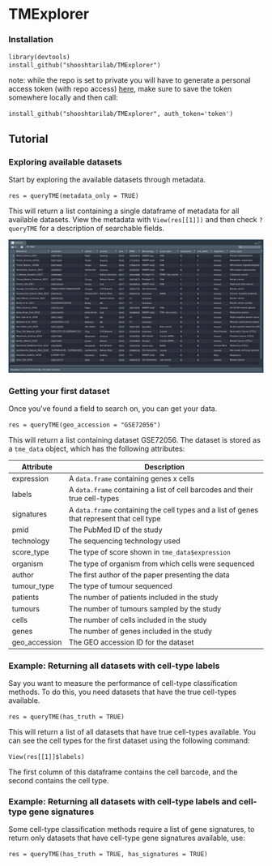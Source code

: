 # TMExplorer

### Installation
``` 
library(devtools)
install_github("shooshtarilab/TMExplorer")
```
note: while the repo is set to private you will have to generate a personal access token (with repo access) [here](https://github.com/settings/tokens), make sure to save the token somewhere locally and then call:

`install_github("shooshtarilab/TMExplorer", auth_token='token')`

## Tutorial

### Exploring available datasets

Start by exploring the available datasets through metadata.

`res = queryTME(metadata_only = TRUE)`

This will return a list containing a single dataframe of metadata for all available datasets. View the metadata with `View(res[[1]])` and then check `?queryTME` for a description of searchable fields.

![Screenshot of the metadata table](docs/metadata.png)

### Getting your first dataset

Once you've found a field to search on, you can get your data. 

`res = queryTME(geo_accession = "GSE72056")`

This will return a list containing dataset GSE72056. The dataset is stored as a `tme_data` object, which has the following attributes:

| Attribute     | Description |
| ------------- | ------------- |
| expression    | A `data.frame` containing genes x cells  |
| labels        | A `data.frame` containing a list of cell barcodes and their true cell-types |
| signatures    | A `data.frame` containing the cell types and a list of genes that represent that cell type |
| pmid          | The PubMed ID of the study |
| technology    | The sequencing technology used |
| score_type    | The type of score shown in `tme_data$expression` |
| organism      | The type of organism from which cells were sequenced |
| author        | The first author of the paper presenting the data |
| tumour_type   | The type of tumour sequenced |
| patients      | The number of patients included in the study |
| tumours       | The number of tumours sampled by the study |
| cells         | The number of cells included in the study |
| genes         | The number of genes included in the study |
| geo_accession | The GEO accession ID for the dataset |

### Example: Returning all datasets with cell-type labels

Say you want to measure the performance of cell-type classification methods. To do this, you need datasets that have the true cell-types available. 

`res = queryTME(has_truth = TRUE)`

This will return a list of all datasets that have true cell-types available. You can see the cell types for the first dataset using the following command:

`View(res[[1]]$labels)`

The first column of this dataframe contains the cell barcode, and the second contains the cell type. 

### Example: Returning all datasets with cell-type labels and cell-type gene signatures

Some cell-type classification methods require a list of gene signatures, to return only datasets that have cell-type gene signatures available, use:

`res = queryTME(has_truth = TRUE, has_signatures = TRUE)`